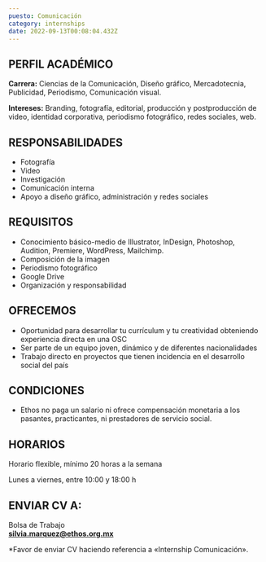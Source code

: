 ```yaml
---
puesto: Comunicación
category: internships
date: 2022-09-13T00:08:04.432Z
---
```

<!--StartFragment-->

## PERFIL ACADÉMICO

**Carrera:** Ciencias de la Comunicación, Diseño gráfico, Mercadotecnia, Publicidad, Periodismo, Comunicación visual.

**Intereses:** Branding, fotografía, editorial, producción y postproducción de video, identidad corporativa, periodismo fotográfico, redes sociales, web.

<!--EndFragment-->

<!--StartFragment-->

## RESPONSABILIDADES

* Fotografía
* Video
* Investigación
* Comunicación interna
* Apoyo a diseño gráfico, administración y redes sociales

<!--EndFragment-->

<!--StartFragment-->

## REQUISITOS

* Conocimiento básico-medio de Illustrator, InDesign, Photoshop, Audition, Premiere, WordPress, Mailchimp.
* Composición de la imagen
* Periodismo fotográfico
* Google Drive
* Organización y responsabilidad

<!--EndFragment-->

<!--StartFragment-->

## OFRECEMOS

* Oportunidad para desarrollar tu currículum y tu creatividad obteniendo experiencia directa en una OSC
* Ser parte de un equipo joven, dinámico y de diferentes nacionalidades
* Trabajo directo en proyectos que tienen incidencia en el desarrollo social del país

<!--EndFragment-->

<!--StartFragment-->

## CONDICIONES

* Ethos no paga un salario ni ofrece compensación monetaria a los pasantes, practicantes, ni prestadores de servicio social.

<!--EndFragment-->

<!--StartFragment-->

## HORARIOS

Horario flexible, mínimo 20 horas a la semana

Lunes a viernes, entre 10:00 y 18:00 h

<!--EndFragment-->

<!--StartFragment-->

## ENVIAR CV A:

Bolsa de Trabajo\
**silvia.marquez@ethos.org.mx**

\*Favor de enviar CV haciendo referencia a «Internship Comunicación».

<!--EndFragment-->